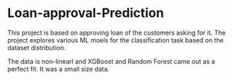# Loan-approval-Prediction
This project is based on approving loan of the customers asking for it. The project explores various ML moels for the classification task based on the dataset distribution. 

The data is non-linearl and XGBoost and Random Forest came out as a perfect fit. 
It was a small size data. 
